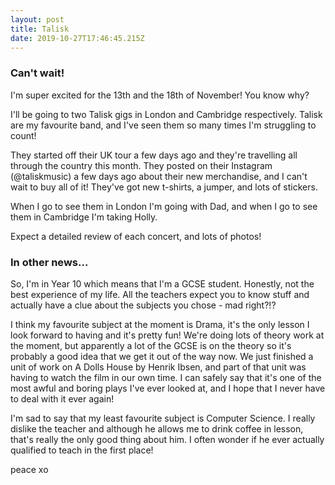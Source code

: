 ```yaml
---
layout: post
title: Talisk
date: 2019-10-27T17:46:45.215Z
---
```

### Can't wait!

I'm super excited for the 13th and the 18th of November! You know why?

I'll be going to two Talisk gigs in London and Cambridge respectively. Talisk are my favourite band, and I've seen them so many times I'm struggling to count!

They started off their UK tour a few days ago and they're travelling all through the country this month. They posted on their Instagram (@taliskmusic) a few days ago about their new merchandise, and I can't wait to buy all of it! They've got new t-shirts, a jumper, and lots of stickers.

When I go to see them in London I'm going with Dad, and when I go to see them in Cambridge I'm taking Holly.

Expect a detailed review of each concert, and lots of photos!

### In other news...

So, I'm in Year 10 which means that I'm a GCSE student. Honestly, not the best experience of my life. All the teachers expect you to know stuff and actually have a clue about the subjects you chose - mad right?!?

I think my favourite subject at the moment is Drama, it's the only lesson I look forward to having and it's pretty fun! We're doing lots of theory work at the moment, but apparently a lot of the GCSE is on the theory so it's probably a good idea that we get it out of the way now. We just finished a unit of work on A Dolls House by Henrik Ibsen, and part of that unit was having to watch the film in our own time. I can safely say that it's one of the most awful and boring plays I've ever looked at, and I hope that I never have to deal with it ever again!

I'm sad to say that my least favourite subject is Computer Science. I really dislike the teacher and although he allows me to drink coffee in lesson, that's really the only good thing about him. I often wonder if he ever actually qualified to teach in the first place!

peace xo
